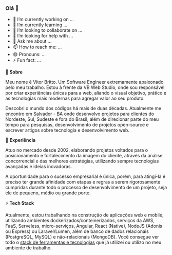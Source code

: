 ### Olá 👋

- 🔭 I’m currently working on ...
- 🌱 I’m currently learning ...
- 👯 I’m looking to collaborate on ...
- 🤔 I’m looking for help with ...
- 💬 Ask me about ...
- 📫 How to reach me: ...
- 😄 Pronouns: ...
- ⚡ Fun fact: ...

🤔 **Sobre** 

Meu nome é Vitor Britto. Um Software Engineer extremamente apaixonado pelo meu trabalho. Estou à frente da VB Web Studio, onde sou responsável por criar experiências únicas para a web, aliando o visual objetivo, prático e as tecnologias mais modernas para agregar valor ao seu produto.

Descobri o mundo dos códigos há mais de duas décadas. Atualmente me encontro em Salvador - BA onde desenvolvo projetos para clientes do Nordeste, Sul, Sudeste e fora do Brasil, além de direcionar parte do meu tempo para pesquisas, desenvolvimento de projetos open-source e escrever artigos sobre tecnologia e desenvolvimento web.

🔭 **Experiência**

Atuo no mercado desde 2002, elaborando projetos voltados para o posicionamento e fortalecimento da imagem do cliente, através da análise concorrencial e das melhores estratégias, utilizando sempre tecnologias avançadas e ideias inovadoras.

A oportunidade para o sucesso empresarial é única, porém, para atingí-la é preciso ter grande afinidade com etapas e regras a serem rigorosamente cumpridas durante todo o processo de desenvolvimento de um projeto, seja ele de pequeno, médio ou grande porte.

⚡ **Tech Stack**

Atualmente, estou trabalhando na construção de aplicações web e mobile, utilizando ambientes dockerizados/conteinerizados, serviços da AWS, FaaS, Serveless, micro-serviços, Angular, React (Native), NodeJS (Adonis ou Express) ou Laravel/Lumen, além de banco de dados relacionais (PostgreSQL, MySQL) e não-relacionais (MongoDB). Você consegue ver todo o [stack de ferramentas e tecnologias](https://github.com/vitorbritto/workflow-guide) que já utilizei ou utilizo no meu ambiente de trabalho.
